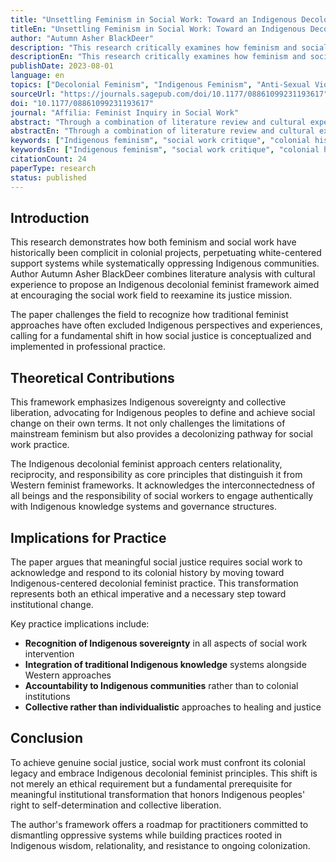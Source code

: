 ```yaml
---
title: "Unsettling Feminism in Social Work: Toward an Indigenous Decolonial Feminism"
titleEn: "Unsettling Feminism in Social Work: Toward an Indigenous Decolonial Feminism"
author: "Autumn Asher BlackDeer"
description: "This research critically examines how feminism and social work have historically participated in colonial projects, perpetuating structural violence rooted in white supremacy. The author proposes an Indigenous decolonial feminist framework, emphasizing that social work should reorient its justice goals toward collective liberation and sovereignty for Indigenous peoples."
descriptionEn: "This research critically examines how feminism and social work have historically participated in colonial projects, perpetuating structural violence rooted in white supremacy. The author proposes an Indigenous decolonial feminist framework, emphasizing that social work should reorient its justice goals toward collective liberation and sovereignty for Indigenous peoples."
publishDate: 2023-08-01
language: en
topics: ["Decolonial Feminism", "Indigenous Feminism", "Anti-Sexual Violence"]
sourceUrl: "https://journals.sagepub.com/doi/10.1177/08861099231193617"
doi: "10.1177/08861099231193617"
journal: "Affilia: Feminist Inquiry in Social Work"
abstract: "Through a combination of literature review and cultural experiential knowledge, this paper constructs a theoretical framework of Indigenous decolonial feminism, calling for critical strategic adjustments in the social work field to address historical harms against Indigenous communities."
abstractEn: "Through a combination of literature review and cultural experiential knowledge, this paper constructs a theoretical framework of Indigenous decolonial feminism, calling for critical strategic adjustments in the social work field to address historical harms against Indigenous communities."
keywords: ["Indigenous feminism", "social work critique", "colonial history", "structural inequality", "cultural knowledge"]
keywordsEn: ["Indigenous feminism", "social work critique", "colonial history", "structural inequality", "cultural knowledge"]
citationCount: 24
paperType: research
status: published
---
```


## Introduction

This research demonstrates how both feminism and social work have historically been complicit in colonial projects, perpetuating white-centered support systems while systematically oppressing Indigenous communities. Author Autumn Asher BlackDeer combines literature analysis with cultural experience to propose an Indigenous decolonial feminist framework aimed at encouraging the social work field to reexamine its justice mission.

The paper challenges the field to recognize how traditional feminist approaches have often excluded Indigenous perspectives and experiences, calling for a fundamental shift in how social justice is conceptualized and implemented in professional practice.

## Theoretical Contributions

This framework emphasizes Indigenous sovereignty and collective liberation, advocating for Indigenous peoples to define and achieve social change on their own terms. It not only challenges the limitations of mainstream feminism but also provides a decolonizing pathway for social work practice.

The Indigenous decolonial feminist approach centers relationality, reciprocity, and responsibility as core principles that distinguish it from Western feminist frameworks. It acknowledges the interconnectedness of all beings and the responsibility of social workers to engage authentically with Indigenous knowledge systems and governance structures.

## Implications for Practice

The paper argues that meaningful social justice requires social work to acknowledge and respond to its colonial history by moving toward Indigenous-centered decolonial feminist practice. This transformation represents both an ethical imperative and a necessary step toward institutional change.

Key practice implications include:

- **Recognition of Indigenous sovereignty** in all aspects of social work intervention
- **Integration of traditional Indigenous knowledge** systems alongside Western approaches
- **Accountability to Indigenous communities** rather than to colonial institutions
- **Collective rather than individualistic** approaches to healing and justice

## Conclusion

To achieve genuine social justice, social work must confront its colonial legacy and embrace Indigenous decolonial feminist principles. This shift is not merely an ethical requirement but a fundamental prerequisite for meaningful institutional transformation that honors Indigenous peoples' right to self-determination and collective liberation.

The author's framework offers a roadmap for practitioners committed to dismantling oppressive systems while building practices rooted in Indigenous wisdom, relationality, and resistance to ongoing colonization.